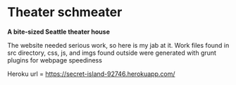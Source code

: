 Theater schmeater
============

**A bite-sized Seattle theater house**

The website needed serious work, so here is my jab at it.
Work files found in src directory, css, js, and imgs found outside were generated with grunt plugins for webpage speediness


Heroku url = https://secret-island-92746.herokuapp.com/
